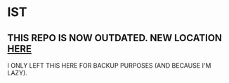 # IST

## **THIS REPO IS NOW OUTDATED. NEW LOCATION [HERE](https://bitbucket.org/yeetmeistergu/ist/)**

I ONLY LEFT THIS HERE FOR BACKUP PURPOSES (AND BECAUSE I'M LAZY).
